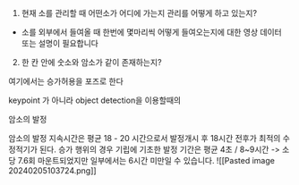1. 현재 소를 관리할 때 어떤소가 어디에 가는지 관리를 어떻게 하고 있는지?
+ 소를 외부에서 들여올 때 한번에 몇마리씩 어떻게 들여오는지에 대한 영상 데이터 또는 설명이 필요합니다

2. 한 칸 안에 숫소와 암소가 같이 존재하는지?

여기에서는 승가허용을 포즈로 한다 


keypoint 가 아니라 object detection을 이용할때의


암소의 발정

암소의 발정 지속시간은 평균 18 - 20 시간으로서 발정개시 후 18시간 전후가 최적의 수정적기가 된다.
승가 행위의 경우
기립에 기초한 발정 기간은 평균 4초 / 8~9시간 -> 소당 7.6회 마운트되었지만 일부에서는 6시간 미만일 수 있습니다.
![[Pasted image 20240205103724.png]]


